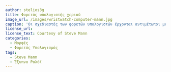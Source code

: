 ```yaml
---
author: stelios3g
title: Φορετός υπολογιστής χεριού 
image_url: /images/wristwatch-computer-mann.jpg
caption: 'Οι σχεδιαστές των φορετών υπολογιστών έρχονται αντιμέτωποι με πολλούς περιοριστικούς παράγοντες, ενώ δεν είναι λίγες οι φορές που θυσιάζουν την αισθητική στο βωμό της εργονομίας.'
license_url:  
license_text: Courtesy of Steve Mann  
categories:
  - Μορφές 
  - Φορετός Υπολογισμός
tags:
  - Steve Mann
  - Έξυπνο Ρολόϊ 
---
```

